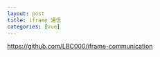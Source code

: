 ```yaml
---
layout: post
title: iframe 通信
categories: [vue]
---
```


https://github.com/LBC000/iframe-communication
